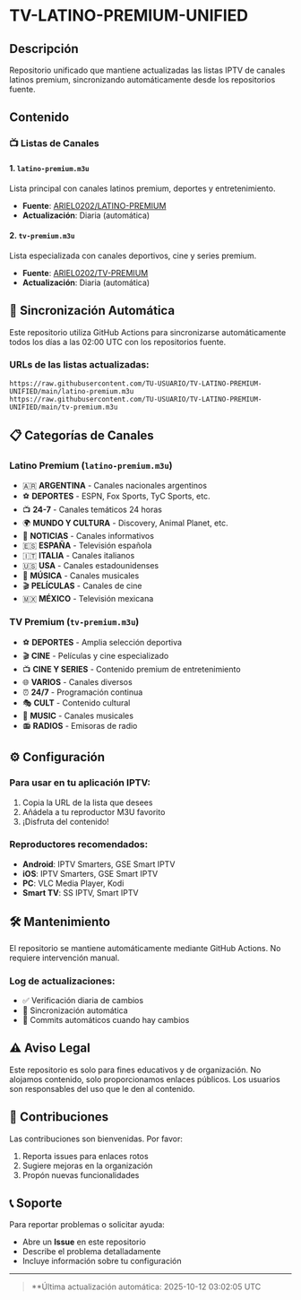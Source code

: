 # TV-LATINO-PREMIUM-UNIFIED

## Descripción
Repositorio unificado que mantiene actualizadas las listas IPTV de canales latinos premium, sincronizando automáticamente desde los repositorios fuente.

## Contenido

### 📺 Listas de Canales

#### 1. `latino-premium.m3u`
Lista principal con canales latinos premium, deportes y entretenimiento.
- **Fuente**: [ARIEL0202/LATINO-PREMIUM](https://github.com/ARIEL0202/LATINO-PREMIUM)
- **Actualización**: Diaria (automática)

#### 2. `tv-premium.m3u`
Lista especializada con canales deportivos, cine y series premium.
- **Fuente**: [ARIEL0202/TV-PREMIUM](https://github.com/ARIEL0202/TV-PREMIUM)
- **Actualización**: Diaria (automática)

## 🔄 Sincronización Automática

Este repositorio utiliza GitHub Actions para sincronizarse automáticamente todos los días a las 02:00 UTC con los repositorios fuente.

### URLs de las listas actualizadas:
```
https://raw.githubusercontent.com/TU-USUARIO/TV-LATINO-PREMIUM-UNIFIED/main/latino-premium.m3u
https://raw.githubusercontent.com/TU-USUARIO/TV-LATINO-PREMIUM-UNIFIED/main/tv-premium.m3u
```

## 📋 Categorías de Canales

### Latino Premium (`latino-premium.m3u`)
- 🇦🇷 **ARGENTINA** - Canales nacionales argentinos
- ⚽ **DEPORTES** - ESPN, Fox Sports, TyC Sports, etc.
- 📺 **24-7** - Canales temáticos 24 horas
- 🌍 **MUNDO Y CULTURA** - Discovery, Animal Planet, etc.
- 📰 **NOTICIAS** - Canales informativos
- 🇪🇸 **ESPAÑA** - Televisión española
- 🇮🇹 **ITALIA** - Canales italianos
- 🇺🇸 **USA** - Canales estadounidenses
- 🎵 **MÚSICA** - Canales musicales
- 🎬 **PELÍCULAS** - Canales de cine
- 🇲🇽 **MÉXICO** - Televisión mexicana

### TV Premium (`tv-premium.m3u`)
- ⚽ **DEPORTES** - Amplia selección deportiva
- 🎬 **CINE** - Películas y cine especializado
- 📺 **CINE Y SERIES** - Contenido premium de entretenimiento
- 🌐 **VARIOS** - Canales diversos
- ⏰ **24/7** - Programación continua
- 🎭 **CULT** - Contenido cultural
- 🎵 **MUSIC** - Canales musicales
- 📻 **RADIOS** - Emisoras de radio

## ⚙️ Configuración

### Para usar en tu aplicación IPTV:
1. Copia la URL de la lista que desees
2. Añádela a tu reproductor M3U favorito
3. ¡Disfruta del contenido!

### Reproductores recomendados:
- **Android**: IPTV Smarters, GSE Smart IPTV
- **iOS**: IPTV Smarters, GSE Smart IPTV  
- **PC**: VLC Media Player, Kodi
- **Smart TV**: SS IPTV, Smart IPTV

## 🛠️ Mantenimiento

El repositorio se mantiene automáticamente mediante GitHub Actions. No requiere intervención manual.

### Log de actualizaciones:
- ✅ Verificación diaria de cambios
- 🔄 Sincronización automática
- 📝 Commits automáticos cuando hay cambios

## ⚠️ Aviso Legal

Este repositorio es solo para fines educativos y de organización. No alojamos contenido, solo proporcionamos enlaces públicos. Los usuarios son responsables del uso que le den al contenido.

## 🤝 Contribuciones

Las contribuciones son bienvenidas. Por favor:
1. Reporta issues para enlaces rotos
2. Sugiere mejoras en la organización
3. Propón nuevas funcionalidades

## 📞 Soporte

Para reportar problemas o solicitar ayuda:
- Abre un **Issue** en este repositorio
- Describe el problema detalladamente
- Incluye información sobre tu configuración

---

> **Última actualización automática: 2025-10-12 03:02:05 UTC